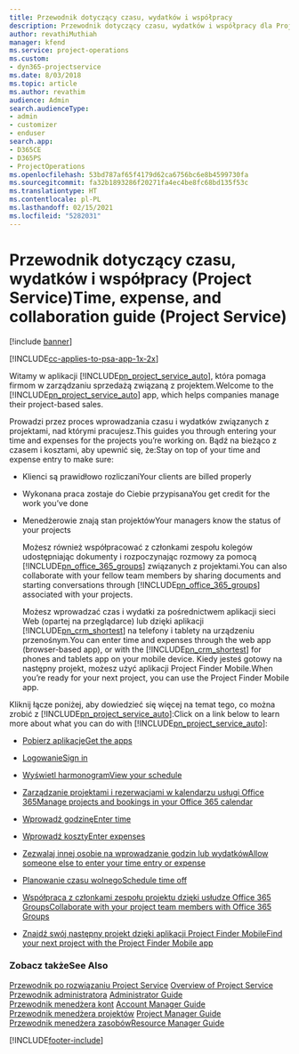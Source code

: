```yaml
---
title: Przewodnik dotyczący czasu, wydatków i współpracy
description: Przewodnik dotyczący czasu, wydatków i współpracy dla Project Service
author: revathiMuthiah
manager: kfend
ms.service: project-operations
ms.custom:
- dyn365-projectservice
ms.date: 8/03/2018
ms.topic: article
ms.author: revathim
audience: Admin
search.audienceType:
- admin
- customizer
- enduser
search.app:
- D365CE
- D365PS
- ProjectOperations
ms.openlocfilehash: 53bd787af65f4179d62ca6756bc6e8b4599730fa
ms.sourcegitcommit: fa32b1893286f20271fa4ec4be8fc68bd135f53c
ms.translationtype: HT
ms.contentlocale: pl-PL
ms.lasthandoff: 02/15/2021
ms.locfileid: "5282031"
---
```

# <a name="time-expense-and-collaboration-guide-project-service"></a><span data-ttu-id="4aa7f-103">Przewodnik dotyczący czasu, wydatków i współpracy (Project Service)</span><span class="sxs-lookup"><span data-stu-id="4aa7f-103">Time, expense, and collaboration guide (Project Service)</span></span>

[!include [banner](../includes/psa-now-project-operations.md)]

[!INCLUDE[cc-applies-to-psa-app-1x-2x](../includes/cc-applies-to-psa-app-1x-2x.md)]

<span data-ttu-id="4aa7f-104">Witamy w aplikacji [!INCLUDE[pn_project_service_auto](../includes/pn-project-service-auto.md)], która pomaga firmom w zarządzaniu sprzedażą związaną z projektem.</span><span class="sxs-lookup"><span data-stu-id="4aa7f-104">Welcome to the [!INCLUDE[pn_project_service_auto](../includes/pn-project-service-auto.md)] app, which helps companies manage their project-based sales.</span></span> 
  
 <span data-ttu-id="4aa7f-105">Prowadzi przez proces wprowadzania czasu i wydatków związanych z projektami, nad którymi pracujesz.</span><span class="sxs-lookup"><span data-stu-id="4aa7f-105">This guides you through entering your time and expenses for the projects you’re working on.</span></span> <span data-ttu-id="4aa7f-106">Bądź na bieżąco z czasem i kosztami, aby upewnić się, że:</span><span class="sxs-lookup"><span data-stu-id="4aa7f-106">Stay on top of your time and expense entry to make sure:</span></span>  
  
- <span data-ttu-id="4aa7f-107">Klienci są prawidłowo rozliczani</span><span class="sxs-lookup"><span data-stu-id="4aa7f-107">Your clients are billed properly</span></span>  
  
- <span data-ttu-id="4aa7f-108">Wykonana praca zostaje do Ciebie przypisana</span><span class="sxs-lookup"><span data-stu-id="4aa7f-108">You get credit for the work you’ve done</span></span>  
  
- <span data-ttu-id="4aa7f-109">Menedżerowie znają stan projektów</span><span class="sxs-lookup"><span data-stu-id="4aa7f-109">Your managers know the status of your projects</span></span>  
  
  <span data-ttu-id="4aa7f-110">Możesz również współpracować z członkami zespołu kolegów udostępniając dokumenty i rozpoczynając rozmowy za pomocą [!INCLUDE[pn_office_365_groups](../includes/pn-office-365-groups.md)] związanych z projektami.</span><span class="sxs-lookup"><span data-stu-id="4aa7f-110">You can also collaborate with your fellow team members by sharing documents and starting conversations through [!INCLUDE[pn_office_365_groups](../includes/pn-office-365-groups.md)] associated with your projects.</span></span>  
  
  <span data-ttu-id="4aa7f-111">Możesz wprowadzać czas i wydatki za pośrednictwem aplikacji sieci Web (opartej na przeglądarce) lub dzięki aplikacji [!INCLUDE[pn_crm_shortest](../includes/pn-crm-shortest.md)] na telefony i tablety na urządzeniu przenośnym.</span><span class="sxs-lookup"><span data-stu-id="4aa7f-111">You can enter time and expenses through the web app (browser-based app), or with the [!INCLUDE[pn_crm_shortest](../includes/pn-crm-shortest.md)] for phones and tablets app on your mobile device.</span></span> <span data-ttu-id="4aa7f-112">Kiedy jesteś gotowy na następny projekt, możesz użyć aplikacji Project Finder Mobile.</span><span class="sxs-lookup"><span data-stu-id="4aa7f-112">When you’re ready for your next project, you can use the Project Finder Mobile app.</span></span>  
  
<span data-ttu-id="4aa7f-113">Kliknij łącze poniżej, aby dowiedzieć się więcej na temat tego, co można zrobić z [!INCLUDE[pn_project_service_auto](../includes/pn-project-service-auto.md)]:</span><span class="sxs-lookup"><span data-stu-id="4aa7f-113">Click on a link below to learn more about what you can do with [!INCLUDE[pn_project_service_auto](../includes/pn-project-service-auto.md)]:</span></span>  
  
-   [<span data-ttu-id="4aa7f-114">Pobierz aplikacje</span><span class="sxs-lookup"><span data-stu-id="4aa7f-114">Get the apps</span></span>](../psa/get-apps.md)  
  
-   [<span data-ttu-id="4aa7f-115">Logowanie</span><span class="sxs-lookup"><span data-stu-id="4aa7f-115">Sign in</span></span>](../psa/sign-in.md)  
  
-   [<span data-ttu-id="4aa7f-116">Wyświetl harmonogram</span><span class="sxs-lookup"><span data-stu-id="4aa7f-116">View your schedule</span></span>](../psa/view-schedule.md)  
  
-   [<span data-ttu-id="4aa7f-117">Zarządzanie projektami i rezerwacjami w kalendarzu usługi Office 365</span><span class="sxs-lookup"><span data-stu-id="4aa7f-117">Manage projects and bookings in your Office 365 calendar</span></span>](../psa/manage-project-bookings-office-365-calendar.md)  
  
-   [<span data-ttu-id="4aa7f-118">Wprowadź godzinę</span><span class="sxs-lookup"><span data-stu-id="4aa7f-118">Enter time</span></span>](../psa/enter-time.md)  
  
-   [<span data-ttu-id="4aa7f-119">Wprowadź koszty</span><span class="sxs-lookup"><span data-stu-id="4aa7f-119">Enter expenses</span></span>](../psa/enter-expenses.md)  
  
-   [<span data-ttu-id="4aa7f-120">Zezwalaj innej osobie na wprowadzanie godzin lub wydatków</span><span class="sxs-lookup"><span data-stu-id="4aa7f-120">Allow someone else to enter your time entry or expense</span></span>](../psa/allow-someone-else-enter-time-entry-expense.md)  
  
-   [<span data-ttu-id="4aa7f-121">Planowanie czasu wolnego</span><span class="sxs-lookup"><span data-stu-id="4aa7f-121">Schedule time off</span></span>](../psa/schedule-time-off.md)  
  
-   [<span data-ttu-id="4aa7f-122">Współpraca z członkami zespołu projektu dzięki usłudze Office 365 Groups</span><span class="sxs-lookup"><span data-stu-id="4aa7f-122">Collaborate with your project team members with Office 365 Groups</span></span>](../psa/collaborate-project-team-members-office-365-groups.md)  
  
-   [<span data-ttu-id="4aa7f-123">Znajdź swój następny projekt dzięki aplikacji Project Finder Mobile</span><span class="sxs-lookup"><span data-stu-id="4aa7f-123">Find your next project with the Project Finder Mobile app</span></span>](../psa/find-next-project-finder-mobile-app.md)  
  
### <a name="see-also"></a><span data-ttu-id="4aa7f-124">Zobacz także</span><span class="sxs-lookup"><span data-stu-id="4aa7f-124">See Also</span></span>  
 <span data-ttu-id="4aa7f-125">[Przewodnik po rozwiązaniu Project Service](../psa/overview.md) </span><span class="sxs-lookup"><span data-stu-id="4aa7f-125">[Overview of Project Service](../psa/overview.md) </span></span>  
 <span data-ttu-id="4aa7f-126">[Przewodnik administratora](../psa/admin-guide.md) </span><span class="sxs-lookup"><span data-stu-id="4aa7f-126">[Administrator Guide](../psa/admin-guide.md) </span></span>  
 <span data-ttu-id="4aa7f-127">[Przewodnik menedżera kont](../psa/account-manager-guide.md) </span><span class="sxs-lookup"><span data-stu-id="4aa7f-127">[Account Manager Guide](../psa/account-manager-guide.md) </span></span>  
 <span data-ttu-id="4aa7f-128">[Przewodnik menedżera projektów](../psa/project-manager-guide.md) </span><span class="sxs-lookup"><span data-stu-id="4aa7f-128">[Project Manager Guide](../psa/project-manager-guide.md) </span></span>  
 [<span data-ttu-id="4aa7f-129">Przewodnik menedżera zasobów</span><span class="sxs-lookup"><span data-stu-id="4aa7f-129">Resource Manager Guide</span></span>](../psa/resource-manager-guide.md)   


[!INCLUDE[footer-include](../includes/footer-banner.md)]